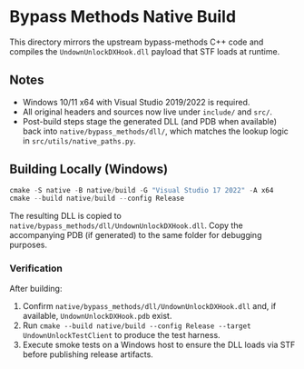 # Bypass Methods Native Build

This directory mirrors the upstream bypass-methods C++ code and compiles the
`UndownUnlockDXHook.dll` payload that STF loads at runtime.

## Notes

- Windows 10/11 x64 with Visual Studio 2019/2022 is required.
- All original headers and sources now live under `include/` and `src/`.
- Post-build steps stage the generated DLL (and PDB when available) back into
  `native/bypass_methods/dll/`, which matches the lookup logic in
  `src/utils/native_paths.py`.

## Building Locally (Windows)

```powershell
cmake -S native -B native/build -G "Visual Studio 17 2022" -A x64
cmake --build native/build --config Release
```

The resulting DLL is copied to `native/bypass_methods/dll/UndownUnlockDXHook.dll`.
Copy the accompanying PDB (if generated) to the same folder for debugging
purposes.

### Verification

After building:

1. Confirm `native/bypass_methods/dll/UndownUnlockDXHook.dll` and, if available,
   `UndownUnlockDXHook.pdb` exist.
2. Run `cmake --build native/build --config Release --target UndownUnlockTestClient`
   to produce the test harness.
3. Execute smoke tests on a Windows host to ensure the DLL loads via STF before
   publishing release artifacts.
